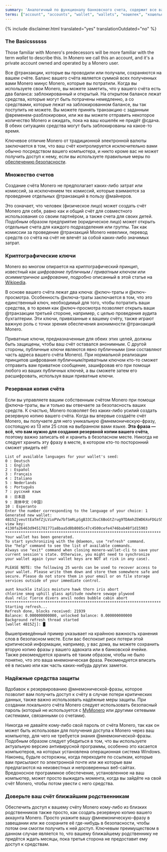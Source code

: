 ```yaml
---
summary: 'Аналогичный по функционалу банковского счета, содержит все ваши отправленные и полученные транзакции'
terms: ["account", "accounts", "wallet", "wallets", "кошелек", "кошельки", "счет", "учетная-запись", "счёте", "счёту", "счёта", "счёт"]
---
```


{% include disclaimer.html translated="yes" translationOutdated="no" %}

### The Basicssssss

Those familiar with Monero's predecessors will be more familiar with the
term *wallet* to describe this. In Monero we call this an account, and it's
a private account owned and operated by a Monero user.

Все @транзакции, которые вы проводили или получали, сохраняются на вашем
счёте. Баланс вашего счёта является суммой всех полученных вами Monero минус
Monero, которые вы потратили. Когда вы используете свои Monero, вы можете
заметить, что у вашего счёта есть два баланса: заблокированный и
открытый. На открытом балансе лежат средства, которые могут быть потрачены
немедленно, а со средствами, которые лежат на заблокированном балансе, вы
так поступить не можете. Вы можете принять транзакцию с заданным
@временем-разблокировки, или же вы можете отправить некоторое количество
Monero и ожидать, пока на ваш кошелёк не придёт @сдача. В обеих ситуациях
средства могут быть заблокированы на какое-то время.

Ключевое отличие Monero от традиционной электронной валюты заключается в
том, что ваш счёт контролируется исключительно вами обычно посредством
вашего компьютера, и никто кроме вас не может получить доступ к нему, если
вы используете правильные меры по [обеспечению
безопасности](#practicing-good-security).

### Множество счетов

Создание счёта Monero не предполагает каких-либо затрат или комиссий, за
исключением тех комиссий, которые взимаются за проведение отдельных
@транзакций в пользу @майнеров.

Это означает, что человек (физическое лицо) может создать счёт Monero для
себя, равно как и общий счёт для совместного использования со своим
партнёром, а также счета для своих детей. Подобным образом предприятие
(юридическое лицо) может открыть отдельные счета для каждого подразделения
или группы. Так как комиссии за проведение @транзакций Monero невелики,
перевод средств со счёта на счёт не влечёт за собой каких-либо значимых
затрат.

### Криптографические ключи

Monero во многом опирается на криптографический принцип, известный как
*шифрование публичным / приватным ключом* или *асимметричное шифрование*,
подробно описанный в этой статье на
[Wikipedia](https://en.wikipedia.org/wiki/Public-key_cryptography).

В основе вашего счёта лежат два ключа: @ключ-траты и
@ключ-просмотра. Особенность @ключа-траты заключается в том, что это
единственный ключ, необходимый для того, чтобы потратить ваши средства, в то
время как @ключ-просмотра позволяет открыть ваши @транзакции третьей
стороне, например, с целью проведения аудита бухгалтерии. Эти ключи,
привязанные к вашему счёту, также играют важную роль с точки зрения
обеспечения анонимности @транзакций Monero.

Приватные ключи, предназначенные для обеих этих целей, должны быть защищены,
чтобы ваш счёт оставался анонимным. С другой стороны, публичные ключи
являются явно публичными (они составляют часть адреса вашего счёта
Monero). При нормальной реализации принципов шифрования публичным/приватным
ключом кто-то сможет отправить вам приватное сообщение, зашифровав его при
помощи любого из ваших публичных ключей, а вы сможете затем его
расшифровать, используя ваши приватные ключи.

### Резервная копия счёта

Если вы управляете вашим собственным счётом Monero при помощи @ключа-траты,
вы и только вы отвечаете за безопасность ваших средств. К счастью, Monero
позволяет без каких-либо усилий создать резервную копию вашего счёта. Когда
вы впервые создаёте счёт Monero, вы получаете для него уникальную
@мнемоническую-фразу, состоящую из 13 или 25 слов на выбранном вами
языке. **Эта фраза — всё, что вам нужно для создания резервной копии вашего
счёта**, поэтому важно записать её и хранить в безопасном месте. Никогда не
следует хранить эту фразу в месте, в котором кто-то посторонний сможет
увидеть её!

```
List of available languages for your wallet's seed:
0 : Deutsch
1 : English
2 : Español
3 : Français
4 : Italiano
5 : Nederlands
6 : Português
7 : русский язык
8 : 日本語
9 : 简体中文 (中国)
10 : Esperanto
Enter the number corresponding to the language of your choice: 1
Generated new wallet: 4B15ZjveuttEaTmfZjLVioPVw7bfSmRLpSgB33CJbuC6BoGtZrug9TDAmhZEWD6XoFDGz55bgzisT9Dnv61sbsA6Sa47TYu
view key: 4130fa26463d9451781771a8baa5d0b8085c47c4500cefe4746bab48f1d15903
**********************************************************************
Your wallet has been generated.
To start synchronizing with the @daemon, use "refresh" command.
Use "help" command to see the list of available commands.
Always use "exit" command when closing monero-wallet-cli to save your
current session's state. Otherwise, you might need to synchronize
your wallet again (your wallet keys are NOT at risk in any case).

PLEASE NOTE: the following 25 words can be used to recover access to your wallet. Please write them down and store them somewhere safe and secure. Please do not store them in your email or on file storage services outside of your immediate control.

aunt knuckle italics moisture hawk thorn iris abort
chlorine smog uphill glass aptitude nowhere sewage plywood
dual relic fierce divers anvil nodes bubble cabin abort
**********************************************************************
Starting refresh...
Refresh done, blocks received: 21939                            
Balance: 0.000000000000, unlocked balance: 0.000000000000
Background refresh thread started
[wallet 4B15Zj]: █
```

Вышеприведённый пример указывает на крайнюю важность хранения слов в
безопасном месте. Если вас беспокоит риск потери этой критической
информации, например, у вас дома, вы можете сохранить вторую копию фразы у
вашего адвоката или в банковской ячейке. Также рекомендуется хранить её
таким образом, чтобы не было понятно, что это ваша мнемоническая
фраза. Рекомендуется вписать её в письмо или как часть каких-нибудь других
заметок.

### Надёжные средства защиты

Вдобавок к резервированию @мнемонической-фразы, которое позволит вам
получить доступ к счёту в случае потери критических данных, также важно
использовать надёжные меры защиты. При создании локального счёта Monero
следует использовать безопасный пароль (который не используется с
[MyMonero](https://mymonero.com) или другими сетевыми системами, связанными
со счетами).

Никогда не давайте кому-либо свой пароль от счёта Monero, так как он может
быть использован для получения доступа к Monero через ваш компьютер, для
чего не требуется знания @мнемонической-фразы. Подобным образом следует
убедиться в том, что вы используете актуальную версию антивирусной
программы, особенно это касается компьютеров, на которых установлена
операционная система Windows. Наконец, будьте осторожны, когда переходите по
ссылкам, которые вам присылают по электронной почте или же которые вам
предлагаются на неизвестных и непроверенных веб-сайтах. Вредоносное
программное обеспечение, установленное на ваш компьютер, может просто
выжидать момента, когда вы зайдёте на свой счёт Monero, чтобы потом увести с
него средства.

### Доверьте ваш счёт ближайшим родственникам

Обеспечить доступ к вашему счёту Monero кому-либо из близких родственников
также просто, как создать резервную копию вашего аккаунта Monero. Просто
укажите вашу @мнемоническую-фразу в завещании или же сохраните её где-нибудь
в безопасности, чтобы потом они смогли получить к ней доступ. Ключевым
преимуществом в данном случае является то, что вашему ближайшему
родственнику не придётся ждать месяцы, пока третья сторона не предоставит
ему доступ к средствам.
